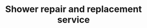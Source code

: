 ---
title: "Shower repair and replacement service"
alt: "Fixing or replacing showers to restore proper water flow and functionality"
description: "Fixing or replacing showers to restore proper water flow and functionality"
category: "plumber"
subcategory: "shower-repair-replacement"
image: "/tradespeople/plumber/shower-repair-replacement.webp"
ogImage: "/tradespeople/plumber/shower-repair-replacement.webp"
colour: "blue"
pathtxt: "Shower repair and replacement"
published: true
---